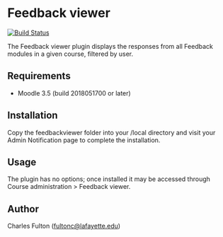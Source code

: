 Feedback viewer
============================

[![Build Status](https://api.travis-ci.org/LafColITS/moodle-local_feedbackviewer.png)](https://api.travis-ci.org/LafColITS/moodle-local_feedbackviewer)

The Feedback viewer plugin displays the responses from all Feedback modules in a given course, filtered by user.

Requirements
------------
- Moodle 3.5 (build 2018051700 or later)

Installation
------------
Copy the feedbackviewer folder into your /local directory and visit your Admin Notification page to complete the installation.

Usage
-----
The plugin has no options; once installed it may be accessed through Course administration > Feedback viewer.

Author
-----
Charles Fulton (fultonc@lafayette.edu)
